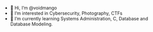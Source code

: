 - 👋 Hi, I’m @voidmango
- 👀 I’m interested in Cybersecurity, Photography, CTFs
- 🌱 I’m currently learning Systems Administration, C, Database and Database Modeling.
